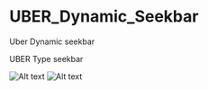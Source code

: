 # UBER_Dynamic_Seekbar
Uber Dynamic seekbar

UBER Type seekbar 

![Alt text](https://drive.google.com/file/d/0ByYzmB6EteJFekJfRExPVktCNDQ/view?usp=sharing?raw=true "Uber Image1")
![Alt text](https://drive.google.com/file/d/0ByYzmB6EteJFSVluN1RtTmcxSlE/view?usp=sharing?raw=true "BER Image2")


